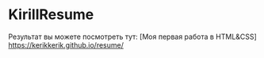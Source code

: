 # KirillResume
Результат вы можете посмотреть тут:
[Моя первая работа в HTML&CSS]
https://kerikkerik.github.io/resume/
